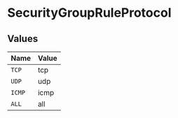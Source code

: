 # SecurityGroupRuleProtocol


## Values

| Name   | Value  |
| ------ | ------ |
| `TCP`  | tcp    |
| `UDP`  | udp    |
| `ICMP` | icmp   |
| `ALL`  | all    |
